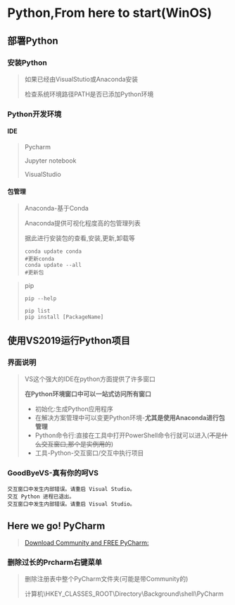 # Python,From here to start(WinOS)

## 部署Python

### 安装Python

> 如果已经由VisualStutio或Anaconda安装
>
> 检查系统环境路径PATH是否已添加Python环境

### Python开发环境

#### IDE

> Pycharm
>
> Jupyter notebook
>
> VisualStudio

#### 包管理

> Anaconda-基于Conda
>
> Anaconda提供可视化程度高的包管理列表
>
> 据此进行安装包的查看,安装,更新,卸载等
>
> ```
> conda update conda
> #更新conda
> conda update --all
> #更新包
> ```
> 



> pip
>
> ```
> pip --help
> 
> pip list
> pip install [PackageName]
> ```
> 

## 使用VS2019运行Python项目

### 界面说明

> VS这个强大的IDE在python方面提供了许多窗口
>
> **在Python环境窗口中可以一站式访问所有窗口**
>
> - 初始化:生成Python应用程序
> - 在解决方案管理中可以变更Python环境-**尤其是使用Anaconda进行包管理**
> - Python命令行:直接在工具中打开PowerShell命令行就可以进入(~~不是什么交互窗口,那个是实例用的~~)
> - 工具-Python-交互窗口/交互中执行项目

### GoodByeVS-真有你的呵VS

```
交互窗口中发生内部错误。请重启 Visual Studio。
交互 Python 进程已退出。
交互窗口中发生内部错误。请重启 Visual Studio。
```

## Here we go! PyCharm

> [Download Community and FREE PyCharm: ](https://www.jetbrains.com/pycharm/download/#section=windows)

### 删除过长的Prcharm右键菜单

> 删除注册表中整个PyCharm文件夹(可能是带Community的)
>
> 计算机\HKEY_CLASSES_ROOT\Directory\Background\shell\PyCharm



